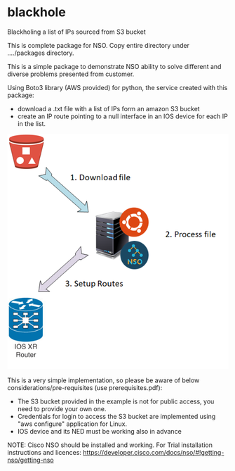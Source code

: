 # blackhole
Blackholing a list of IPs sourced from S3 bucket

This is complete package for NSO. Copy entire directory under ..../packages directory. 


This is a simple package to demonstrate NSO ability to solve different and diverse problems presented from customer.

Using Boto3 library (AWS provided) for python, the service created with this package:
- download a .txt file with a list of IPs form an amazon S3 bucket
- create an IP route pointing to a null interface in an IOS device for each IP in the list.





![Topology](https://github.com/cbottcher/blackhole/blob/main/Topology.png)



This is a very simple implementation, so please be aware of below considerations/pre-requisites (use    prerequisites.pdf):

- The S3 bucket provided in the example is not for public access, you need to provide your own one.
- Credentials for login to access the S3 bucket are implemented using "aws configure" application for Linux.
- IOS device and its NED must be working also in advance

NOTE: Cisco NSO should be installed and working. For Trial installation instructions and licences:
https://developer.cisco.com/docs/nso/#!getting-nso/getting-nso
